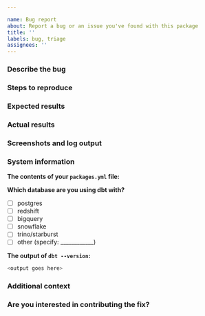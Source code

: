 ```yaml
---

name: Bug report
about: Report a bug or an issue you've found with this package
title: ''
labels: bug, triage
assignees: ''
---
```

<!-- markdownlint-disable MD002-->

### Describe the bug
<!---
A clear and concise description of what the bug is. You can also use the issue title to do this
--->

### Steps to reproduce
<!---
In as much detail as possible, please provide steps to reproduce the issue. Sample data that triggers the issue, example model code, etc is all very helpful here.
--->

### Expected results
<!---
A clear and concise description of what you expected to happen.
--->

### Actual results
<!---
A clear and concise description of what you expected to happen.
--->

### Screenshots and log output
<!---
If applicable, add screenshots or log output to help explain your problem.
--->

### System information

**The contents of your `packages.yml` file:**

**Which database are you using dbt with?**

- [ ] postgres
- [ ] redshift
- [ ] bigquery
- [ ] snowflake
- [ ] trino/starburst
- [ ] other (specify: ____________)

**The output of `dbt --version`:**

```bash
<output goes here>
```

### Additional context
<!---
Add any other context about the problem here.
For example, if you think, you know which line of code is causing the issue.
--->

### Are you interested in contributing the fix?
<!---
Let us know if you want to contribute the fix, and whether you would need a hand getting started
--->
